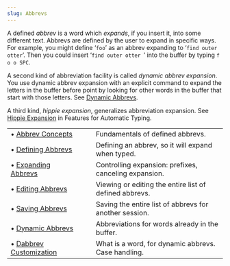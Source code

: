 ```yaml
---
slug: Abbrevs
---
```


A defined *abbrev* is a word which *expands*, if you insert it, into some different text. Abbrevs are defined by the user to expand in specific ways. For example, you might define ‘`foo`’ as an abbrev expanding to ‘`find outer otter`’. Then you could insert ‘`find outer otter `’ into the buffer by typing `f o o SPC`.

A second kind of abbreviation facility is called *dynamic abbrev expansion*. You use dynamic abbrev expansion with an explicit command to expand the letters in the buffer before point by looking for other words in the buffer that start with those letters. See [Dynamic Abbrevs](Dynamic-Abbrevs).

A third kind, *hippie expansion*, generalizes abbreviation expansion. See [Hippie Expansion](https://www.gnu.org/software/emacs/manual/html_mono/autotype.html#Hippie-Expand) in Features for Automatic Typing.

|                                                  |    |                                                        |
| :----------------------------------------------- | -- | :----------------------------------------------------- |
| • [Abbrev Concepts](Abbrev-Concepts)             |    | Fundamentals of defined abbrevs.                       |
| • [Defining Abbrevs](Defining-Abbrevs)           |    | Defining an abbrev, so it will expand when typed.      |
| • [Expanding Abbrevs](Expanding-Abbrevs)         |    | Controlling expansion: prefixes, canceling expansion.  |
| • [Editing Abbrevs](Editing-Abbrevs)             |    | Viewing or editing the entire list of defined abbrevs. |
| • [Saving Abbrevs](Saving-Abbrevs)               |    | Saving the entire list of abbrevs for another session. |
| • [Dynamic Abbrevs](Dynamic-Abbrevs)             |    | Abbreviations for words already in the buffer.         |
| • [Dabbrev Customization](Dabbrev-Customization) |    | What is a word, for dynamic abbrevs. Case handling.    |
